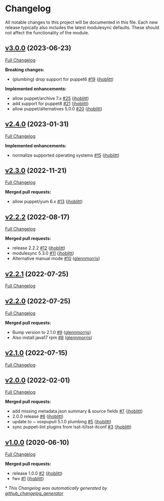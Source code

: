 # Changelog

All notable changes to this project will be documented in this file.
Each new release typically also includes the latest modulesync defaults.
These should not affect the functionality of the module.

## [v3.0.0](https://github.com/lsst-it/puppet-java_artisanal/tree/v3.0.0) (2023-06-23)

[Full Changelog](https://github.com/lsst-it/puppet-java_artisanal/compare/v2.4.0...v3.0.0)

**Breaking changes:**

- \(plumbing\) drop support for puppet6 [\#19](https://github.com/lsst-it/puppet-java_artisanal/pull/19) ([jhoblitt](https://github.com/jhoblitt))

**Implemented enhancements:**

- allow puppet/archive 7.x [\#25](https://github.com/lsst-it/puppet-java_artisanal/pull/25) ([jhoblitt](https://github.com/jhoblitt))
- add support for puppet8 [\#21](https://github.com/lsst-it/puppet-java_artisanal/pull/21) ([jhoblitt](https://github.com/jhoblitt))
- allow puppet/alternatives 5.0.0 [\#20](https://github.com/lsst-it/puppet-java_artisanal/pull/20) ([jhoblitt](https://github.com/jhoblitt))

## [v2.4.0](https://github.com/lsst-it/puppet-java_artisanal/tree/v2.4.0) (2023-01-31)

[Full Changelog](https://github.com/lsst-it/puppet-java_artisanal/compare/v2.3.0...v2.4.0)

**Implemented enhancements:**

- normalize supported operating systems [\#15](https://github.com/lsst-it/puppet-java_artisanal/pull/15) ([jhoblitt](https://github.com/jhoblitt))

## [v2.3.0](https://github.com/lsst-it/puppet-java_artisanal/tree/v2.3.0) (2022-11-21)

[Full Changelog](https://github.com/lsst-it/puppet-java_artisanal/compare/v2.2.2...v2.3.0)

**Merged pull requests:**

- allow puppet/yum 6.x [\#13](https://github.com/lsst-it/puppet-java_artisanal/pull/13) ([jhoblitt](https://github.com/jhoblitt))

## [v2.2.2](https://github.com/lsst-it/puppet-java_artisanal/tree/v2.2.2) (2022-08-17)

[Full Changelog](https://github.com/lsst-it/puppet-java_artisanal/compare/v2.2.1...v2.2.2)

**Merged pull requests:**

- release 2.2.2 [\#12](https://github.com/lsst-it/puppet-java_artisanal/pull/12) ([jhoblitt](https://github.com/jhoblitt))
- modulesync 5.3.0 [\#11](https://github.com/lsst-it/puppet-java_artisanal/pull/11) ([jhoblitt](https://github.com/jhoblitt))
- Alternative manual mode [\#10](https://github.com/lsst-it/puppet-java_artisanal/pull/10) ([glennmorris](https://github.com/glennmorris))

## [v2.2.1](https://github.com/lsst-it/puppet-java_artisanal/tree/v2.2.1) (2022-07-25)

[Full Changelog](https://github.com/lsst-it/puppet-java_artisanal/compare/v2.2.0...v2.2.1)

## [v2.2.0](https://github.com/lsst-it/puppet-java_artisanal/tree/v2.2.0) (2022-07-25)

[Full Changelog](https://github.com/lsst-it/puppet-java_artisanal/compare/v2.1.0...v2.2.0)

**Merged pull requests:**

- Bump version to 2.1.0 [\#9](https://github.com/lsst-it/puppet-java_artisanal/pull/9) ([glennmorris](https://github.com/glennmorris))
- Also install java17 rpm [\#8](https://github.com/lsst-it/puppet-java_artisanal/pull/8) ([glennmorris](https://github.com/glennmorris))

## [v2.1.0](https://github.com/lsst-it/puppet-java_artisanal/tree/v2.1.0) (2022-07-15)

[Full Changelog](https://github.com/lsst-it/puppet-java_artisanal/compare/v2.0.0...v2.1.0)

## [v2.0.0](https://github.com/lsst-it/puppet-java_artisanal/tree/v2.0.0) (2022-02-01)

[Full Changelog](https://github.com/lsst-it/puppet-java_artisanal/compare/v1.0.0...v2.0.0)

**Merged pull requests:**

- add missing metadata.json summary & source fields [\#7](https://github.com/lsst-it/puppet-java_artisanal/pull/7) ([jhoblitt](https://github.com/jhoblitt))
- 2.0.0 release [\#6](https://github.com/lsst-it/puppet-java_artisanal/pull/6) ([jhoblitt](https://github.com/jhoblitt))
- update to ~ voxpupuli 5.1.0 plumbing [\#5](https://github.com/lsst-it/puppet-java_artisanal/pull/5) ([jhoblitt](https://github.com/jhoblitt))
- sync puppet-lint plugins from lsst-it/lsst-itconf [\#3](https://github.com/lsst-it/puppet-java_artisanal/pull/3) ([jhoblitt](https://github.com/jhoblitt))

## [v1.0.0](https://github.com/lsst-it/puppet-java_artisanal/tree/v1.0.0) (2020-06-10)

[Full Changelog](https://github.com/lsst-it/puppet-java_artisanal/compare/9ffe3036adc404022566fdc538ea4a026162c965...v1.0.0)

**Merged pull requests:**

- release 1.0.0 [\#2](https://github.com/lsst-it/puppet-java_artisanal/pull/2) ([jhoblitt](https://github.com/jhoblitt))
- fwv [\#1](https://github.com/lsst-it/puppet-java_artisanal/pull/1) ([jhoblitt](https://github.com/jhoblitt))



\* *This Changelog was automatically generated by [github_changelog_generator](https://github.com/github-changelog-generator/github-changelog-generator)*

